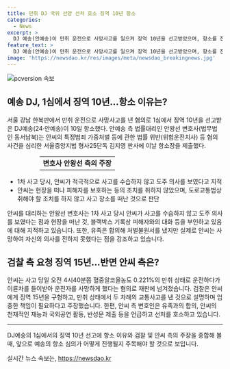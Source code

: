```yaml
---
title: 만취 DJ 국위 선양 선처 호소 징역 10년 항소
categories:
  - News
excerpt: >
  DJ 예송(안예송)이 만취 운전으로 사망사고를 일으켜 징역 10년을 선고받았으며, 항소를 진행 중이다. 1차 사고 시 경찰에 신고를 하지 않고 현장을 떠난 것과 도주 의사를 인정받아 형량이 선고됐다. 또한, 2차 사고로 피해자가 사망한 것에 대한 유족 합의가 있었지만, 사망자의 의사를 전할 수 없는 상황이었다. 안예송은 술에 취해 운전한 후, 사람을 친 뒤 도주하다가 잡혔고, 측 변호인은 트로피 만찬, 공연 등을 통한 사회 서비스를 강조하며 선처를 호소했다.
feature_text: >
  DJ 예송(안예송)이 만취 운전으로 사망사고를 일으켜 징역 10년을 선고받았으며, 항소를 진행 중이다. 1차 사고 시 경찰에 신고를 하지 않고 현장을 떠난 것과 도주 의사를 인정받아 형량이 선고됐다. 또한, 2차 사고로 피해자가 사망한 것에 대한 유족 합의가 있었지만, 사망자의 의사를 전할 수 없는 상황이었다. 안예송은 술에 취해 운전한 후, 사람을 친 뒤 도주하다가 잡혔고, 측 변호인은 트로피 만찬, 공연 등을 통한 사회 서비스를 강조하며 선처를 호소했다.
image: 'https://newsdao.kr/res/images/meta/newsdao_breakingnews.jpg'
---
```


<p><img src="https://newsdao.kr/res/images/meta/newsdao_breakingnews.jpg" alt="pcversion 속보" /></p>

<h2 data-ke-size="size26">예송 DJ, 1심에서 징역 10년…항소 이유는?</h2>

<p data-ke-size="size16">서울 강남 한복판에서 만취 운전으로 사망사고를 낸 혐의로 1심에서 징역 10년을 선고받은 DJ예송(24·안예송)이 10일 항소했다. 안예송 측 법률대리인 안왕선 변호사(법무법인 동서남북)는 안씨의 특정범죄 가중처벌 등에 관한 법률 위반(위험운전치사) 등 혐의 사건을 심리한 서울중앙지법 형사25단독 김지영 판사에 이날 항소장을 제출했다.</p>

<table style="width: 70%; margin-left: auto; margin-right: auto;">
<tbody>
<tr>
<td style="text-align: center; height: 17px;"><b>변호사 안왕선 측의 주장</b></td>
</tr>
</tbody>
</table>

<ul>
<li>1차 사고 당시, 안씨가 적극적으로 사고를 수습하지 않고 도주 의사를 보였다고 지적</li>
<li>안씨는 현장을 떠나 피해자를 보호하는 등의 조치를 취하지 않았으며, 도로교통법상 취해야 할 조치를 하지 않고 사고 장소를 떠난 것으로 판단</li>
</ul>

<p data-ke-size="size16">안씨를 대리하는 안왕선 변호사는 1차 사고 당시 안씨가 사고를 수습하지 않고 도주 의사를 보였다는 점과 현장을 떠난 것, 블랙박스 기록상 피해자와의 대화 등을 부인하고 있음에 대해 지적하고 있습니다. 또한, 유족은 합의해 처벌불원서를 냈지만 실제로 안씨는 사망하여 자신의 의사를 전하지 못했다는 점을 강조하고 있습니다.</p>

<h2 data-ke-size="size26">검찰 측 요청 징역 15년…반면 안씨 측은?</h2>

<p data-ke-size="size16">안씨는 사고 당일 오전 4시40분쯤 혈중알코올농도 0.221%의 만취 상태로 운전하다가 이륜차를 들이받아 운전자를 사망하게 했다는 혐의로 재판에 넘겨졌습니다. 검찰은 안씨에게 징역 15년을 구형하고, 만취 상태에서 두 차례의 교통사고를 낸 것으로 설명하며 엄중한 책임이 필요하다고 주장했습니다. 한편, 안씨 측 변호인은 유족과의 합의, 안씨의 천재적인 재능과 국외공연 활동, 반성문 제출 등을 언급하고 선처를 호소하고 있습니다.</p>

<hr>

<p data-ke-size="size16">DJ예송의 1심에서의 징역 10년 선고에 항소 이유와 검찰 및 안씨 측의 주장을 종합해 볼 때, 앞으로 예송의 항소 심의가 어떻게 진행될지 주목해야 할 것으로 보입니다.</p>
실시간 뉴스 속보는, <a href="https://newsdao.kr" rel="dofollow">https://newsdao.kr</a>


